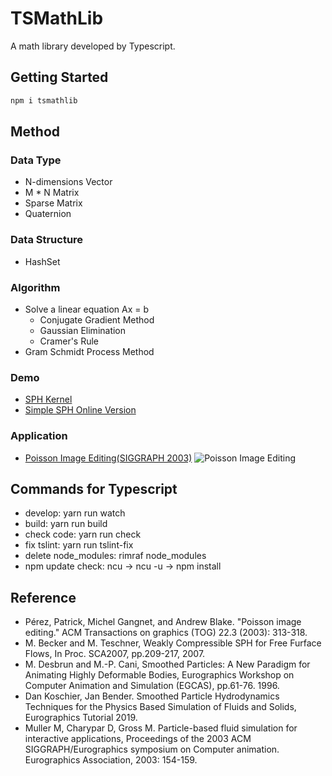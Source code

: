 # TSMathLib
A math library developed by Typescript.

## Getting Started
```rb
npm i tsmathlib
```
## Method
### Data Type
* N-dimensions Vector
* M * N Matrix
* Sparse Matrix
* Quaternion

### Data Structure
* HashSet

### Algorithm
- Solve a linear equation Ax = b
  - Conjugate Gradient Method
  - Gaussian Elimination
  - Cramer's Rule
- Gram Schmidt Process Method

### Demo
- [SPH Kernel](https://raymondmcguire.github.io/TSMathLib/examples/sph_kernel_demo/)
- [Simple SPH Online Version](https://raymondmcguire.github.io/TSMathLib/examples/sph/)
### Application
- [Poisson Image Editing(SIGGRAPH 2003)](https://raymondmcguire.github.io/[TSMathLib](url)/build/ "Poisson Image Editing")
![Poisson Image Editing](./build/images/poisson_image_editing_demo.gif?raw=true "Poisson Image Editing")

## Commands for Typescript
- develop: yarn run watch
- build: yarn run build
- check code: yarn run check
- fix tslint: yarn run tslint-fix
- delete node_modules: rimraf node_modules 
- npm update check: ncu -> ncu -u -> npm install
## Reference
* Pérez, Patrick, Michel Gangnet, and Andrew Blake. "Poisson image editing." ACM Transactions on graphics (TOG) 22.3 (2003): 313-318.
* M. Becker and M. Teschner, Weakly Compressible SPH for Free Furface Flows, In Proc. SCA2007, pp.209-217, 2007.
* M. Desbrun and M.-P. Cani, Smoothed Particles: A New Paradigm for Animating Highly Deformable Bodies, Eurographics Workshop on Computer Animation and Simulation (EGCAS), pp.61-76. 1996.
* Dan Koschier, Jan Bender. Smoothed Particle Hydrodynamics Techniques for the Physics Based Simulation of Fluids and Solids, Eurographics Tutorial 2019.
* Muller M, Charypar D, Gross M. Particle-based fluid simulation for interactive applications, Proceedings of the 2003 ACM SIGGRAPH/Eurographics symposium on Computer animation. Eurographics Association, 2003: 154-159.
